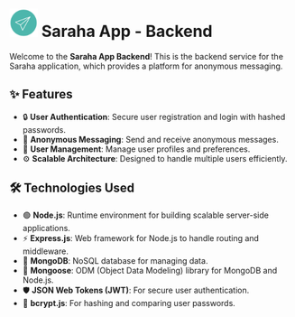 # <img src="./image/send.png" alt="icon" width="50" height="50"/> Saraha App - Backend

Welcome to the **Saraha App Backend**! This is the backend service for the Saraha application, which provides a platform for anonymous messaging.

## ✨ Features

- 🔒 **User Authentication**: Secure user registration and login with hashed passwords.  
- 📨 **Anonymous Messaging**: Send and receive anonymous messages.  
- 👤 **User Management**: Manage user profiles and preferences.  
- ⚙️ **Scalable Architecture**: Designed to handle multiple users efficiently.  

## 🛠️ Technologies Used

- 🟢 **Node.js**: Runtime environment for building scalable server-side applications.  
- ⚡ **Express.js**: Web framework for Node.js to handle routing and middleware.  
- 🍃 **MongoDB**: NoSQL database for managing data.  
- 🧹 **Mongoose**: ODM (Object Data Modeling) library for MongoDB and Node.js.  
- 🛡️ **JSON Web Tokens (JWT)**: For secure user authentication.  
- 🔑 **bcrypt.js**: For hashing and comparing user passwords.  
